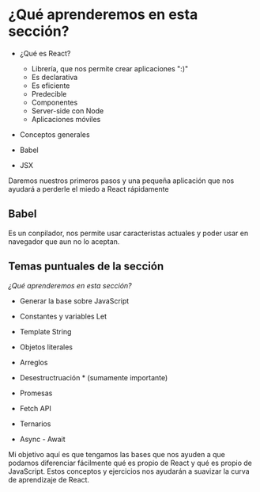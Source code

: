 # ¿Qué aprenderemos en esta sección?

* ¿Qué es React?
  - Librería, que nos permite crear aplicaciones ":)"
  - Es declarativa
  - Es eficiente
  - Predecible
  - Componentes
  - Server-side con Node
  - Aplicaciones móviles

* Conceptos generales

* Babel

* JSX

Daremos nuestros primeros pasos y una pequeña aplicación que nos ayudará a
perderle el miedo a React rápidamente


## Babel

Es un conpilador, nos permite usar caracteristas actuales y poder usar en navegador
que aun no lo aceptan.

## Temas puntuales de la sección

  *¿Qué aprenderemos en esta sección?*

- Generar la base sobre JavaScript

- Constantes y variables Let

- Template String

- Objetos literales

- Arreglos

- Desestructruación * (sumamente importante)

- Promesas

- Fetch API

- Ternarios

- Async - Await

Mi objetivo aquí es que tengamos las bases que nos ayuden a que podamos
diferenciar fácilmente qué es propio de React y qué es propio de JavaScript. Estos
conceptos y ejercicios nos ayudarán a suavizar la curva de aprendizaje de React.